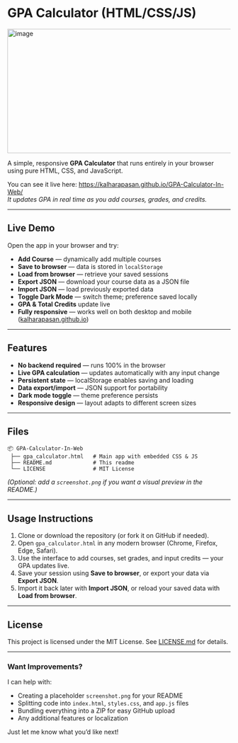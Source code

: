 # GPA Calculator (HTML/CSS/JS)
<img width="894" height="281" alt="image" src="https://github.com/user-attachments/assets/a6f7cd3b-1294-43ad-b91e-a44d75c52354" />

A simple, responsive **GPA Calculator** that runs entirely in your browser using pure HTML, CSS, and JavaScript.

You can see it live here: https://kalharapasan.github.io/GPA-Calculator-In-Web/  
*It updates GPA in real time as you add courses, grades, and credits.*

---

## Live Demo

Open the app in your browser and try:

- **Add Course** — dynamically add multiple courses  
- **Save to browser** — data is stored in `localStorage`  
- **Load from browser** — retrieve your saved sessions  
- **Export JSON** — download your course data as a JSON file  
- **Import JSON** — load previously exported data  
- **Toggle Dark Mode** — switch theme; preference saved locally  
- **GPA & Total Credits** update live  
- **Fully responsive** — works well on both desktop and mobile  
([kalharapasan.github.io](https://kalharapasan.github.io/GPA-Calculator-In-Web/))

---

## Features

- **No backend required** — runs 100% in the browser  
- **Live GPA calculation** — updates automatically with any input change  
- **Persistent state** — localStorage enables saving and loading  
- **Data export/import** — JSON support for portability  
- **Dark mode toggle** — theme preference persists  
- **Responsive design** — layout adapts to different screen sizes

---

## Files

```
📦 GPA-Calculator-In-Web
 ├── gpa_calculator.html   # Main app with embedded CSS & JS
 ├── README.md             # This readme
 └── LICENSE               # MIT License
```

*(Optional: add a `screenshot.png` if you want a visual preview in the README.)*

---

## Usage Instructions

1. Clone or download the repository (or fork it on GitHub if needed).  
2. Open `gpa_calculator.html` in any modern browser (Chrome, Firefox, Edge, Safari).  
3. Use the interface to add courses, set grades, and input credits — your GPA updates live.  
4. Save your session using **Save to browser**, or export your data via **Export JSON**.  
5. Import it back later with **Import JSON**, or reload your saved data with **Load from browser**.

---

## License

This project is licensed under the MIT License. See [LICENSE.md](LICENSE.md) for details.

---

### Want Improvements?

I can help with:

- Creating a placeholder `screenshot.png` for your README  
- Splitting code into `index.html`, `styles.css`, and `app.js` files  
- Bundling everything into a ZIP for easy GitHub upload  
- Any additional features or localization

Just let me know what you’d like next!
